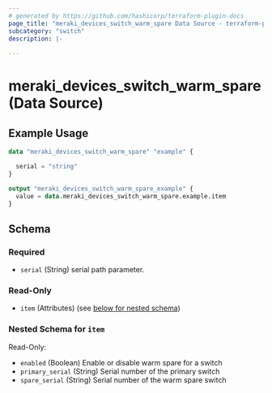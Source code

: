 ```yaml
---
# generated by https://github.com/hashicorp/terraform-plugin-docs
page_title: "meraki_devices_switch_warm_spare Data Source - terraform-provider-meraki"
subcategory: "switch"
description: |-
  
---
```


# meraki_devices_switch_warm_spare (Data Source)



## Example Usage

```terraform
data "meraki_devices_switch_warm_spare" "example" {

  serial = "string"
}

output "meraki_devices_switch_warm_spare_example" {
  value = data.meraki_devices_switch_warm_spare.example.item
}
```

<!-- schema generated by tfplugindocs -->
## Schema

### Required

- `serial` (String) serial path parameter.

### Read-Only

- `item` (Attributes) (see [below for nested schema](#nestedatt--item))

<a id="nestedatt--item"></a>
### Nested Schema for `item`

Read-Only:

- `enabled` (Boolean) Enable or disable warm spare for a switch
- `primary_serial` (String) Serial number of the primary switch
- `spare_serial` (String) Serial number of the warm spare switch
